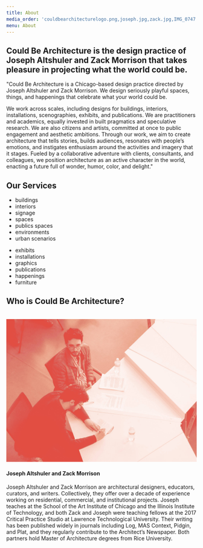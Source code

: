 ```yaml
---
title: About
media_order: 'couldbearchitecturelogo.png,joseph.jpg,zack.jpg,IMG_0747.JPG'
menu: About
---
```


<div id="about">
<h2>Could Be Architecture is the design practice of Joseph Altshuler and Zack Morrison that takes pleasure in projecting what the world could be.</h2>

<p>
"Could Be Architecture is a Chicago-based design practice directed by Joseph Altshuler and Zack Morrison. We design seriously playful spaces, things, and happenings that celebrate what your world could be.

We work across scales, including designs for buildings, interiors, installations, scenographies, exhibits, and publications. We are practitioners and academics, equally invested in built pragmatics and speculative research. We are also citizens and artists, committed at once to public engagement and aesthetic ambitions. Through our work, we aim to create architecture that tells stories, builds audiences, resonates with people’s emotions, and instigates enthusiasm around the activities and imagery that it stages. Fueled by a collaborative adventure with clients, consultants, and colleagues, we position architecture as an active character in the world, enacting a future full of wonder, humor, color, and delight." </p>

<h2>Our Services</h2>

<div class="teamcontainer">
<div class="teammember">
	<ul> 
		<li>buildings</li>
		<li>interiors</li>
		<li>signage</li>
		<li>spaces</li>
		<li>publics spaces</li>
		<li>environments</li>
		<li>urban scenarios</li>
	</ul>
</div>
<div class="teammember">
	<ul>
		<li>exhibits</li>
		<li>installations</li> 
		<li>graphics</li>
		<li>publications </li>
		<li>happenings</li>
		<li>furniture</li>
	</ul>
</div>
</div>

<h2> Who is Could Be Architecture?</h2>
</br>
<div class="teamcontainer">
    <div class="teammember">
        <img src="/user/pages/04.about/josephandzack.jpg">
    </div>
<div class="teammember">
  <h4 >Joseph Altshuler and Zack Morrison</h4>
<p>Joseph Altshuler and Zack Morrison are architectural designers, educators, curators, and writers. Collectively, they offer over a decade of experience working on residential, commercial, and institutional projects. Joseph teaches at the School of the Art Institute of Chicago and the Illinois Institute of Technology, and both Zack and Joseph were teaching fellows at the 2017 Critical Practice Studio at Lawrence Technological University. Their writing has been published widely in journals including Log, MAS Context, Pidgin, and Plat, and they regularly contribute to the Architect’s Newspaper. Both partners hold Master of Architecture degrees from Rice University.</p>
  </div>
</div>

<!--<h2>Team Members</h2>
<div class="teamcontainer">
     <div class="teammember">
        <img src="IMG_0747.JPG">
    </div>
<div class="teammember">
<h4 >Intern Name</h4>
<p>Mauris sollicitudin arcu sed felis rutrum auctor. Vestibulum luctus, nunc nec varius sodales, nunc lorem tincidunt enim, id ultrices ante mi id risus. Proin suscipit dictum ipsum. Nulla consequat tellus justo, vitae fermentum risus laoreet a. Suspendisse potenti. Vivamus vitae risus sit amet eros fringilla sagittis id ac ligula. Fusce purus justo, elementum quis leo in, rutrum egestas orci. Proin dictum lacus in sollicitudin posuere.</p>
</div>
</div>
</br>
</div>-->